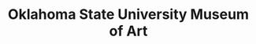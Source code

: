 ---
layout: repo
title: "Oklahoma State University Museum of Art"
id: 24657
permalink: repos/24657/
---